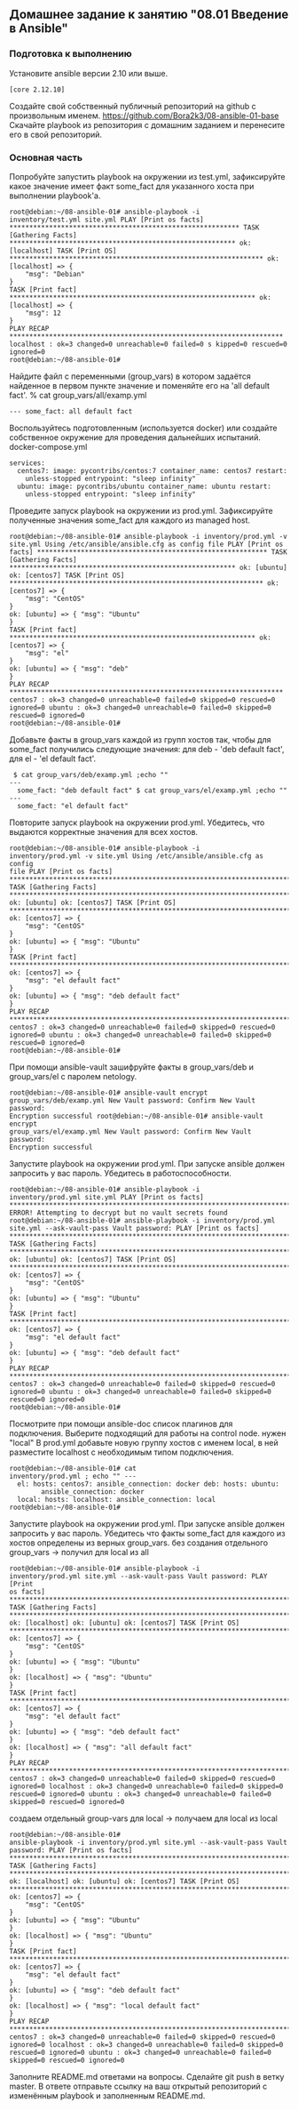 ## Домашнее задание к занятию "08.01 Введение в Ansible"
### Подготовка к выполнению
Установите ansible версии 2.10 или выше. 
``` $ ansible --version ansible 
[core 2.12.10]
```
Создайте свой собственный публичный репозиторий на 
github с произвольным именем. 
https://github.com/Bora2k3/08-ansible-01-base Скачайте playbook из 
репозитория с домашним заданием и перенесите его в свой репозиторий.
### Основная часть
Попробуйте запустить playbook на окружении из test.yml, зафиксируйте 
какое значение имеет факт some_fact для указанного хоста при выполнении 
playbook'a.
```
root@debian:~/08-ansible-01# ansible-playbook -i 
inventory/test.yml site.yml PLAY [Print os facts] 
********************************************************** TASK 
[Gathering Facts] 
********************************************************* ok: 
[localhost] TASK [Print OS] 
**************************************************************** ok: 
[localhost] => {
    "msg": "Debian"
}
TASK [Print fact] 
************************************************************** ok: 
[localhost] => {
    "msg": 12
}
PLAY RECAP 
********************************************************************* 
localhost : ok=3 changed=0 unreachable=0 failed=0 s kipped=0 rescued=0 
ignored=0
root@debian:~/08-ansible-01#
```
Найдите файл с переменными 
(group_vars) в котором задаётся найденное в первом пункте значение и 
поменяйте его на 'all default fact'.
% cat group_vars/all/examp.yml
``` 
--- some_fact: all default fact
```
Воспользуйтесь подготовленным 
(используется docker) или создайте собственное окружение для проведения 
дальнейших испытаний. docker-compose.yml 
``` version: '3'
services:
  centos7: image: pycontribs/centos:7 container_name: centos7 restart: 
    unless-stopped entrypoint: "sleep infinity"
  ubuntu: image: pycontribs/ubuntu container_name: ubuntu restart: 
    unless-stopped entrypoint: "sleep infinity"
```
Проведите запуск playbook на окружении из prod.yml. Зафиксируйте 
полученные значения some_fact для каждого из managed host. 
``` 
root@debian:~/08-ansible-01# ansible-playbook -i inventory/prod.yml -v 
site.yml Using /etc/ansible/ansible.cfg as config file PLAY [Print os 
facts] ********************************************************** TASK 
[Gathering Facts] 
********************************************************* ok: [ubuntu] 
ok: [centos7] TASK [Print OS] 
**************************************************************** ok: 
[centos7] => {
    "msg": "CentOS"
}
ok: [ubuntu] => { "msg": "Ubuntu"
}
TASK [Print fact] 
************************************************************** ok: 
[centos7] => {
    "msg": "el"
}
ok: [ubuntu] => { "msg": "deb"
}
PLAY RECAP 
********************************************************************* 
centos7 : ok=3 changed=0 unreachable=0 failed=0 skipped=0 rescued=0 
ignored=0 ubuntu : ok=3 changed=0 unreachable=0 failed=0 skipped=0 
rescued=0 ignored=0
root@debian:~/08-ansible-01#
```
Добавьте факты в 
group_vars каждой из групп хостов так, чтобы для some_fact получились 
следующие значения: для deb - 'deb default fact', для el - 'el default 
fact'. 
```
 $ cat group_vars/deb/examp.yml ;echo ""
---
  some_fact: "deb default fact" $ cat group_vars/el/examp.yml ;echo "" 
---
  some_fact: "el default fact"
```
Повторите запуск playbook на 
окружении prod.yml. Убедитесь, что выдаются корректные значения для всех 
хостов. 
```
root@debian:~/08-ansible-01# ansible-playbook -i 
inventory/prod.yml -v site.yml Using /etc/ansible/ansible.cfg as config 
file PLAY [Print os facts] 
******************************************************************************************************************************************************************************************************** 
TASK [Gathering Facts] 
******************************************************************************************************************************************************************************************************* 
ok: [ubuntu] ok: [centos7] TASK [Print OS] 
************************************************************************************************************************************************************************************************************** 
ok: [centos7] => {
    "msg": "CentOS"
}
ok: [ubuntu] => { "msg": "Ubuntu"
}
TASK [Print fact] 
************************************************************************************************************************************************************************************************************ 
ok: [centos7] => {
    "msg": "el default fact"
}
ok: [ubuntu] => { "msg": "deb default fact"
}
PLAY RECAP 
******************************************************************************************************************************************************************************************************************* 
centos7 : ok=3 changed=0 unreachable=0 failed=0 skipped=0 rescued=0 
ignored=0 ubuntu : ok=3 changed=0 unreachable=0 failed=0 skipped=0 
rescued=0 ignored=0
root@debian:~/08-ansible-01#
```
При помощи 
ansible-vault зашифруйте факты в group_vars/deb и group_vars/el с 
паролем netology. 
```
root@debian:~/08-ansible-01# ansible-vault encrypt 
group_vars/deb/examp.yml New Vault password: Confirm New Vault password: 
Encryption successful root@debian:~/08-ansible-01# ansible-vault encrypt 
group_vars/el/examp.yml New Vault password: Confirm New Vault password: 
Encryption successful
```
Запустите playbook на окружении prod.yml. При 
запуске ansible должен запросить у вас пароль. Убедитесь в 
работоспособности. 
```
root@debian:~/08-ansible-01# ansible-playbook -i 
inventory/prod.yml site.yml PLAY [Print os facts] 
******************************************************************************************************************************************************************************************************** 
ERROR! Attempting to decrypt but no vault secrets found 
root@debian:~/08-ansible-01# ansible-playbook -i inventory/prod.yml 
site.yml --ask-vault-pass Vault password: PLAY [Print os facts] 
******************************************************************************************************************************************************************************************************** 
TASK [Gathering Facts] 
******************************************************************************************************************************************************************************************************* 
ok: [ubuntu] ok: [centos7] TASK [Print OS] 
************************************************************************************************************************************************************************************************************** 
ok: [centos7] => {
    "msg": "CentOS"
}
ok: [ubuntu] => { "msg": "Ubuntu"
}
TASK [Print fact] 
************************************************************************************************************************************************************************************************************ 
ok: [centos7] => {
    "msg": "el default fact"
}
ok: [ubuntu] => { "msg": "deb default fact"
}
PLAY RECAP 
******************************************************************************************************************************************************************************************************************* 
centos7 : ok=3 changed=0 unreachable=0 failed=0 skipped=0 rescued=0 
ignored=0 ubuntu : ok=3 changed=0 unreachable=0 failed=0 skipped=0 
rescued=0 ignored=0
root@debian:~/08-ansible-01#
```
Посмотрите при помощи ansible-doc список плагинов для подключения. Выберите подходящий 
для работы на control node. нужен "local" В prod.yml добавьте новую 
группу хостов с именем local, в ней разместите localhost с необходимым 
типом подключения. 
```
root@debian:~/08-ansible-01# cat 
inventory/prod.yml ; echo "" ---
  el: hosts: centos7: ansible_connection: docker deb: hosts: ubuntu: 
        ansible_connection: docker
  local: hosts: localhost: ansible_connection: local 
root@debian:~/08-ansible-01#
```
Запустите playbook на окружении 
prod.yml. При запуске ansible должен запросить у вас пароль. Убедитесь 
что факты some_fact для каждого из хостов определены из верных 
group_vars. без создания отдельного group_vars -> получил для local из 
all 
```
root@debian:~/08-ansible-01# ansible-playbook -i 
inventory/prod.yml site.yml --ask-vault-pass Vault password: PLAY [Print 
os facts] 
******************************************************************************************************************************************************************************************************** 
TASK [Gathering Facts] 
******************************************************************************************************************************************************************************************************* 
ok: [localhost] ok: [ubuntu] ok: [centos7] TASK [Print OS] 
************************************************************************************************************************************************************************************************************** 
ok: [centos7] => {
    "msg": "CentOS"
}
ok: [ubuntu] => { "msg": "Ubuntu"
}
ok: [localhost] => { "msg": "Ubuntu"
}
TASK [Print fact] 
************************************************************************************************************************************************************************************************************ 
ok: [centos7] => {
    "msg": "el default fact"
}
ok: [ubuntu] => { "msg": "deb default fact"
}
ok: [localhost] => { "msg": "all default fact"
}
PLAY RECAP 
******************************************************************************************************************************************************************************************************************* 
centos7 : ok=3 changed=0 unreachable=0 failed=0 skipped=0 rescued=0 
ignored=0 localhost : ok=3 changed=0 unreachable=0 failed=0 skipped=0 
rescued=0 ignored=0 ubuntu : ok=3 changed=0 unreachable=0 failed=0 
skipped=0 rescued=0 ignored=0
```
создаем отдельный group-vars для local 
-> получаем для local из local 
```
root@debian:~/08-ansible-01# 
ansible-playbook -i inventory/prod.yml site.yml --ask-vault-pass Vault 
password: PLAY [Print os facts] 
******************************************************************************************************************************************************************************************************** 
TASK [Gathering Facts] 
******************************************************************************************************************************************************************************************************* 
ok: [localhost] ok: [ubuntu] ok: [centos7] TASK [Print OS] 
************************************************************************************************************************************************************************************************************** 
ok: [centos7] => {
    "msg": "CentOS"
}
ok: [ubuntu] => { "msg": "Ubuntu"
}
ok: [localhost] => { "msg": "Ubuntu"
}
TASK [Print fact] 
************************************************************************************************************************************************************************************************************ 
ok: [centos7] => {
    "msg": "el default fact"
}
ok: [ubuntu] => { "msg": "deb default fact"
}
ok: [localhost] => { "msg": "local default fact"
}
PLAY RECAP 
******************************************************************************************************************************************************************************************************************* 
centos7 : ok=3 changed=0 unreachable=0 failed=0 skipped=0 rescued=0 
ignored=0 localhost : ok=3 changed=0 unreachable=0 failed=0 skipped=0 
rescued=0 ignored=0 ubuntu : ok=3 changed=0 unreachable=0 failed=0 
skipped=0 rescued=0 ignored=0
```
Заполните README.md ответами на вопросы. Сделайте git push в ветку master. В ответе отправьте ссылку на ваш открытый репозиторий с изменённым playbook и заполненным README.md.
